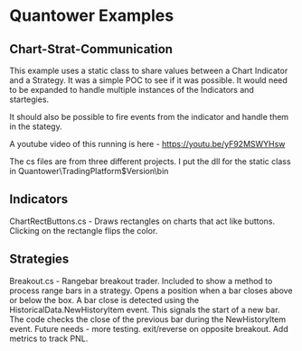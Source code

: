 # Quantower Examples

## Chart-Strat-Communication
This example uses a static class to share values between a Chart Indicator and a Strategy.  It was a simple POC to see if it was possible.
It would need to be expanded to handle multiple instances of the Indicators and startegies.

It should also be possible to fire events from the indicator and handle them in the stategy.

A youtube video of this running is here - https://youtu.be/yF92MSWYHsw

The cs files are from three different projects.  I put the dll for the static class in Quantower\TradingPlatform\$Version\bin

## Indicators
ChartRectButtons.cs - Draws rectangles on charts that act like buttons.  Clicking on the rectangle flips the color.

## Strategies
Breakout.cs - Rangebar breakout trader.  Included to show a method to process range bars in a strategy. 
Opens a position when a bar closes above or below the box.  A bar close is detected using the HistoricalData.NewHistoryItem event.
This signals the start of a new bar.  The code checks the close of the previous bar during the NewHistoryItem event.
Future needs - more testing. exit/reverse on opposite breakout.  Add metrics to track PNL.